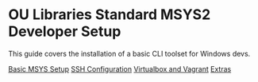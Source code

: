 # OU Libraries Standard MSYS2 Developer Setup

This guide covers the installation of a basic CLI toolset for Windows devs.

[Basic MSYS Setup](./01-msys2.md)
[SSH Configuration](02-ssh.md)
[Virtualbox and Vagrant](03-vms.md)
[Extras](04-extras.md)

 


